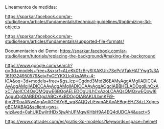 

Lineamentos de medidas: 

https://sparkar.facebook.com/ar-studio/learn/articles/fundamentals/technical-guidelines/#optimizing-3d-objects

https://sparkar.facebook.com/ar-studio/learn/articles/fundamentals/supported-file-formats/

Documentacion del Demo:
https://sparkar.facebook.com/ar-studio/learn/tutorials/replacing-the-background/#making-the-background

https://www.google.com/search?q=3d+models+free+&sxsrf=ALeKk01zBrySIXAKUik7SePcVTakHATYwg%3A1619324950579&ei=FvCEYKXLIoXksAWx-4-ICA&oq=3d+models+free+&gs_lcp=Cgdnd3Mtd2l6EAMyAggAMgIIADICCAAyAggAMgIIADICCAAyAggAMgIIADICCAAyAggAOgcIABBHELADOggILhCxAxCTAjoICC4QsQMQgwE6BQgAELEDOgUILhCxAzoLCAAQsQMQxwEQowI6AgguOgQIABBDOgcIABCxAxBDOgQIABAKULbmKFi9-ihg2P0oaANwAngAgAGOAYgB_wqSAQQyLjEwmAEAoAEBqgEHZ3dzLXdpesgBCMABAQ&sclient=gws-wiz&ved=0ahUKEwilrtHDx5jwAhUFMqwKHbH9A4EQ4dUDCA4&uact=5

https://www.cgtrader.com/es/gratis-3d-modelos?keywords=space+helmet

